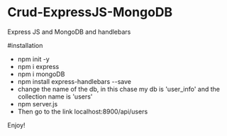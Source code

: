 # Crud-ExpressJS-MongoDB
Express JS and MongoDB and handlebars

#installation<br/>
- npm init -y<br/>
- npm i express<br/>
- npm i mongoDB<br/>
- npm install express-handlebars --save <br/>
- change the name of the db, in this chase my db is 'user_info' and the collection name is 'users'
- npm server.js<br/>
- Then go to the link localhost:8900/api/users

Enjoy!

